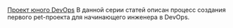 [Проект юного DevOps](https://habr.com/ru/articles/781746/)
В данной серии статей описан процесс создания первого pet-проекта для начинающего инженера в DevOps.
